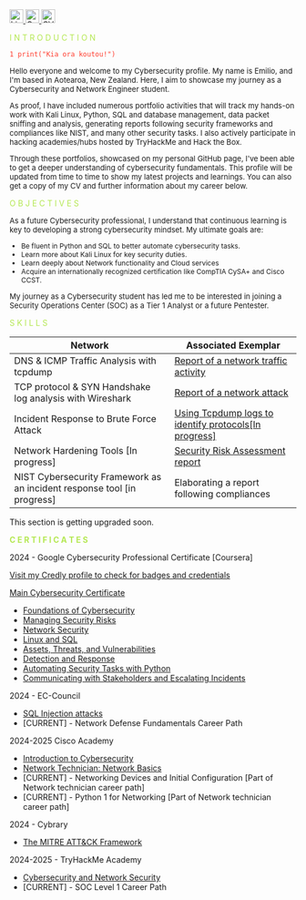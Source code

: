 <a href="https://www.linkedin.com/in/emilio-mardones" target="_blank">
  <img src="https://upload.wikimedia.org/wikipedia/commons/c/ca/LinkedIn_logo_initials.png" alt="LinkedIn Badge" width="24" height="24" />
</a>
<a href="mailto:milomardones.nc@proton.me" target="_blank">
  <img src="https://www.clipartmax.com/png/small/31-316827_gmail-icon-gmail-icon.png" alt="Gmail Icon" width="24" height="24">
</a>
<a href="https://drive.google.com/file/d/1J8PJO7zohQRZYPscurTPb5_OttkE9Jcp/view?usp=sharing" target="_blank">
  <img src="https://www.clipartmax.com/png/small/97-978185_cv-library-banners-cv-library-jobs.png" alt="CV Library Icon" width="24" height="24">
</a>

<p style="color: #b5e853;">I N T R O D U C T I O N</p>

<pre><code style="color: #ff3f31;">1 print("Kia ora koutou!")</code></pre>

<p style="font-size: 13px;">
  Hello everyone and welcome to my Cybersecurity profile. My name is Emilio, and I'm based in Aotearoa, New Zealand. Here, I aim to showcase my journey as a Cybersecurity and Network Engineer student.
</p>
<p style="font-size: 13px;">
  As proof, I have included numerous portfolio activities that will track my hands-on work with Kali Linux, Python, SQL and database management, data packet sniffing and analysis, generating reports following security frameworks and compliances like NIST, and many other security tasks. I also actively participate in hacking academies/hubs hosted by TryHackMe and Hack the Box. 
</p>
<p style="font-size: 13px;">
  Through these portfolios, showcased on my personal GitHub page, I've been able to get a deeper understanding of cybersecurity fundamentals. This profile will be updated from time to time to show my latest projects and learnings. You can also get a copy of my CV and further information about my career below.
</p>

<p style="color: #b5e853;">O B J E C T I V E S</p>

<p style="font-size: 13px;">
  As a future Cybersecurity professional, I understand that continuous learning is key to developing a strong cybersecurity mindset. My ultimate goals are:
</p>
<ul style="font-size: 12px;">
  <li>Be fluent in Python and SQL to better automate cybersecurity tasks.</li>
  <li>Learn more about Kali Linux for key security duties.</li>
  <li>Learn deeply about Network functionality and Cloud services</li>
  <li>Acquire an internationally recognized certification like CompTIA CySA+ and Cisco CCST.</li>
</ul>
<p style="font-size: 13px;">
  My journey as a Cybersecurity student has led me to be interested in joining a Security Operations Center (SOC) as a Tier 1 Analyst or a future Pentester.
</p>

<p style="color: #b5e853;">S K I L L S</p>

| Network                                        | Associated Exemplar         |
|-----------------------------------------------|----------------------------|
| DNS & ICMP Traffic Analysis with tcpdump | <a href="https://ofendor.github.io/Portfolio1-Analysing-Network-communications/">Report of a network traffic activity</a>|
| TCP protocol & SYN Handshake log analysis with Wireshark         | <a href="https://ofendor.github.io/Portfolio2-Analysing-Network-Attacks/">Report of a network attack</a>|
| Incident Response to Brute Force Attack      | <a href="https://ofendor.github.io/Portfolio3-Incident-Response-to-Brute-Force-Attack/">Using Tcpdump logs to identify protocols[In progress]</a>|
| Network Hardening Tools [In progress]                  | <a href="https://ofendor.github.io/Portfolio4Network-Hardening-Tools/">Security Risk Assessment report</a>|
| NIST Cybersecurity Framework as an incident response tool [in progress]| <a hrref="">Elaborating a report following compliances</a>|

This section is getting upgraded soon. 

<p style="color: #b5e853; font-weight: bold;">C E R T I F I C A T E S</p>
2024 - Google Cybersecurity Professional Certificate [Coursera]

[Visit my Credly profile to check for badges and credentials](https://www.credly.com/users/emilio-mardones)

[Main Cybersecurity Certificate](https://drive.google.com/file/d/12MpTK7f06sfj6RC-NY48VOSnq_j2WYAd/view?usp=sharing)

- [Foundations of Cybersecurity](https://coursera.org/share/48a44f7bd12d318186045eb7c62342da)
- [Managing Security Risks](https://coursera.org/share/ddb6c36249e444df898624cf9567aa05)
- [Network Security](https://coursera.org/share/38ab1d68036cb56bc093082ab335d0c1)
- [Linux and SQL](https://coursera.org/share/d751138500d05e5257d59fe6b137679b)
- [Assets, Threats, and Vulnerabilities](https://coursera.org/share/e3f8eafdd79dd50e8e778e00373cc625)
- [Detection and Response](https://coursera.org/share/9fe916483f218dddd8f544b0406db8a6)
- [Automating Security Tasks with Python](https://coursera.org/share/bf47f0e56b5dc708b5735105288cd2ec)
- [Communicating with Stakeholders and Escalating Incidents](https://coursera.org/share/147e4017a76017e37d87a52c821c5512)

2024 - EC-Council
- [SQL Injection attacks](https://drive.google.com/file/d/13mJFjTMqs2Pk3WYhqKZf-saOyT6DciAt/view)
- [CURRENT] - Network Defense Fundamentals Career Path

2024-2025 Cisco Academy
- [Introduction to Cybersecurity](https://drive.google.com/file/d/1so9GHoRlknjTD5U9qUVI5D-QyJvhB06w/view?usp=sharing)
- [Network Technician: Network Basics](https://drive.google.com/file/d/19MKnnmIVnbhw2Y7ySmNnCkaStiEGDOHT/view?usp=sharing)
- [CURRENT] - Networking Devices and Initial Configuration [Part of Network technician career path]
- [CURRENT] - Python 1 for Networking [Part of Network technician career path]

2024 - Cybrary
- [The MITRE ATT&CK Framework](https://drive.google.com/file/d/1loLTSzUfVHYcjGc8u4asRxGAteYKu75M/view?usp=sharing)

2024-2025 - TryHackMe Academy
- [Cybersecurity and Network Security](https://drive.google.com/file/d/1zY9YeLcZvC5ohbS7INzbhUxr8ySP_apz/view?usp=sharing)
- [CURRENT] - SOC Level 1 Career Path


